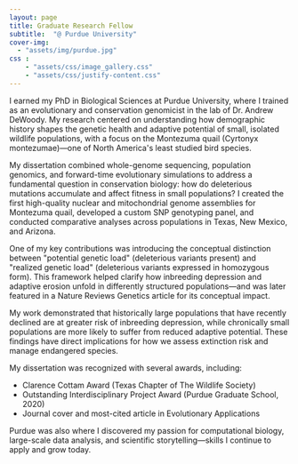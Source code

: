 ```yaml
---
layout: page
title: Graduate Research Fellow
subtitle:  "@ Purdue University"
cover-img: 
  - "assets/img/purdue.jpg"
css : 
    - "assets/css/image_gallery.css"
    - "assets/css/justify-content.css"
---
```

I earned my PhD in Biological Sciences at Purdue University, where I trained as an evolutionary and conservation genomicist in the lab of Dr. Andrew DeWoody. My research centered on understanding how demographic history shapes the genetic health and adaptive potential of small, isolated wildlife populations, with a focus on the Montezuma quail (Cyrtonyx montezumae)—one of North America's least studied bird species.

My dissertation combined whole-genome sequencing, population genomics, and forward-time evolutionary simulations to address a fundamental question in conservation biology: how do deleterious mutations accumulate and affect fitness in small populations? I created the first high-quality nuclear and mitochondrial genome assemblies for Montezuma quail, developed a custom SNP genotyping panel, and conducted comparative analyses across populations in Texas, New Mexico, and Arizona.

One of my key contributions was introducing the conceptual distinction between "potential genetic load" (deleterious variants present) and "realized genetic load" (deleterious variants expressed in homozygous form). This framework helped clarify how inbreeding depression and adaptive erosion unfold in differently structured populations—and was later featured in a Nature Reviews Genetics article for its conceptual impact.

My work demonstrated that historically large populations that have recently declined are at greater risk of inbreeding depression, while chronically small populations are more likely to suffer from reduced adaptive potential. These findings have direct implications for how we assess extinction risk and manage endangered species.

My dissertation was recognized with several awards, including:

- Clarence Cottam Award (Texas Chapter of The Wildlife Society)
- Outstanding Interdisciplinary Project Award (Purdue Graduate School, 2020)
- Journal cover and most-cited article in Evolutionary Applications

Purdue was also where I discovered my passion for computational biology, large-scale data analysis, and scientific storytelling—skills I continue to apply and grow today.